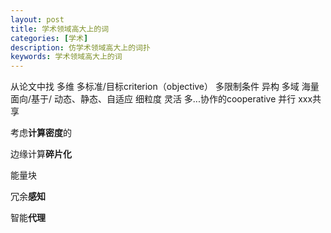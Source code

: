 ```yaml
---
layout: post
title: 学术领域高大上的词
categories: [学术]
description: 仿学术领域高大上的词扑
keywords: 学术领域高大上的词
---
```


从论文中找
多维
多标准/目标criterion（objective）
多限制条件
异构
多域
海量
面向/基于/
动态、静态、自适应
细粒度
灵活
多...协作的cooperative
并行
xxx共享

考虑**计算密度**的

边缘计算**碎片化**

能量块

冗余**感知**

智能**代理**





